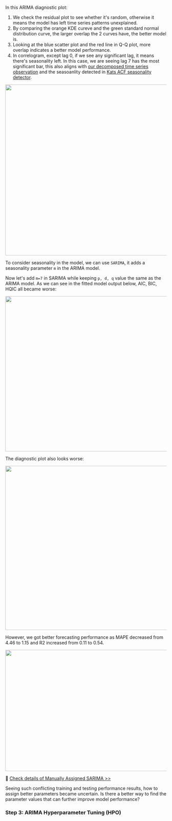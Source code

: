 In this ARIMA diagnostic plot:
1. We check the residual plot to see whether it's random, otherwise it means the model has left time series patterns unexplained.
2. By comparing the orange KDE cureve and the green standard normal distribution curve, the larger overlap the 2 curves have, the better model is.
3. Looking at the blue scatter plot and the red line in Q-Q plot, more overlap indicates a better model performance.
4. In correlogram, except lag 0, if we see any significant lag, it means there's seasonality left. In this case, we are seeing lag 7 has the most significant bar, this also aligns with [our decomposed time series observation][2] and the seasoanlity detected in [Kats ACF seasonality detector][1].

<p align="center">
<img src="https://github.com/lady-h-world/My_Garden/blob/main/images/Garden_Totem_images/forecasting/arima_diagnostic.png" width="705" height="533" />
</p>

To consider seasonality in the model, we can use `SARIMA`, it adds a seasonality parameter `m` in the ARIMA model.

Now let's add `m=7` in SARIMA while keeping `p, d, q` value the same as the ARIMA model. As we can see in the fitted model output below, AIC, BIC, HQIC all became worse:

<p align="center">
<img src="https://github.com/lady-h-world/My_Garden/blob/main/images/Garden_Totem_images/forecasting/sarima_fit.png" width="640" height="484" />
</p>

The diagnostic plot also looks worse:

<p align="center">
<img src="https://github.com/lady-h-world/My_Garden/blob/main/images/Garden_Totem_images/forecasting/sarima_diagnostic.png" width="690" height="512" />
</p>

However, we got better forecasting performance as MAPE decreased from 4.46 to 1.15 and R2 increased from 0.11 to 0.54. 

<p align="left">
<img src="https://github.com/lady-h-world/My_Garden/blob/main/images/Garden_Totem_images/forecasting/sarima_performance.png" width="994" height="378" />
</p>

🌻 [Check details of Manually Assigned SARIMA >>][3]

Seeing such conflicting training and testing performance results, how to assign better parameters became uncertain. Is there a better way to find the parameter values that can further improve model performance?


### Step 3: ARIMA Hyperparameter Tuning (HPO)


[1]:https://github.com/lady-h-world/My_Garden/blob/main/reading_pages/YinYang/ts12.md#acf-seasonality-detector
[2]:https://github.com/lady-h-world/My_Garden/blob/main/reading_pages/YinYang/ts1.md
[3]:https://github.com/lady-h-world/My_Garden/blob/main/code/yinyang/past_forecast_arima.ipynb
